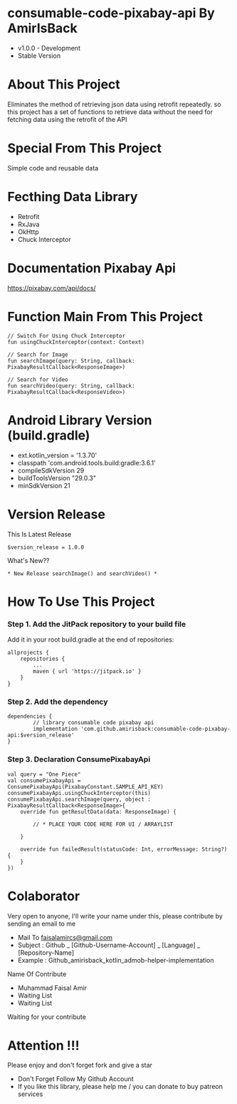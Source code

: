 # consumable-code-pixabay-api By AmirIsBack
- v1.0.0 - Development
- Stable Version

# About This Project
Eliminates the method of retrieving json data using retrofit repeatedly. so this project has a set of functions to retrieve data without the need for fetching data using the retrofit of the API

# Special From This Project
Simple code and reusable data

# Fecthing Data Library
- Retrofit
- RxJava
- OkHttp
- Chuck Interceptor

# Documentation Pixabay Api
https://pixabay.com/api/docs/

# Function Main From This Project
    // Switch For Using Chuck Interceptor
    fun usingChuckInterceptor(context: Context)

    // Search for Image
    fun searchImage(query: String, callback: PixabayResultCallback<ResponseImage>)

    // Search for Video
    fun searchVideo(query: String, callback: PixabayResultCallback<ResponseVideo>)

# Android Library Version (build.gradle)
- ext.kotlin_version = '1.3.70'
- classpath 'com.android.tools.build:gradle:3.6.1'
- compileSdkVersion 29
- buildToolsVersion "29.0.3"
- minSdkVersion 21

# Version Release
This Is Latest Release

    $version_release = 1.0.0

What's New??

    * New Release searchImage() and searchVideo() *

# How To Use This Project
<h3>Step 1. Add the JitPack repository to your build file</h3>

Add it in your root build.gradle at the end of repositories:

	allprojects {
		repositories {
			...
			maven { url 'https://jitpack.io' }
		}
	}
  
  
<h3>Step 2. Add the dependency</h3>

	dependencies {
	        // library consumable code pixabay api
            implementation 'com.github.amirisback:consumable-code-pixabay-api:$version_release'
	}
	
<h3>Step 3. Declaration ConsumePixabayApi</h3>

    val query = "One Piece"
    val consumePixabayApi = ConsumePixabayApi(PixabayConstant.SAMPLE_API_KEY)
    consumePixabayApi.usingChuckInterceptor(this)
    consumePixabayApi.searchImage(query, object : PixabayResultCallback<ResponseImage>{
        override fun getResultData(data: ResponseImage) {
            
            // * PLACE YOUR CODE HERE FOR UI / ARRAYLIST
            
        }

        override fun failedResult(statusCode: Int, errorMessage: String?) {
        }
    })
	
	

# Colaborator
Very open to anyone, I'll write your name under this, please contribute by sending an email to me

- Mail To faisalamircs@gmail.com
- Subject : Github _ [Github-Username-Account] _ [Language] _ [Repository-Name]
- Example : Github_amirisback_kotlin_admob-helper-implementation

Name Of Contribute
- Muhammad Faisal Amir
- Waiting List
- Waiting List

Waiting for your contribute

# Attention !!!
Please enjoy and don't forget fork and give a star
- Don't Forget Follow My Github Account
- If you like this library, please help me / you can donate to buy patreon services